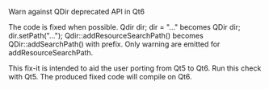 Warn against QDir deprecated API in Qt6

The code is fixed when possible.
Qdir dir; dir = "..." becomes	QDir dir; dir.setPath("...");
Qdir::addResourceSearchPath() becomes QDir::addSearchPath() with prefix.
Only warning are emitted for addResourceSearchPath.

This fix-it is intended to aid the user porting from Qt5 to Qt6.
Run this check with Qt5. The produced fixed code will compile on Qt6.